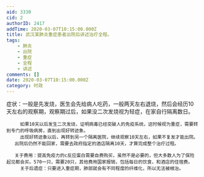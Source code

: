 ```yaml
---
aid: 3330
cid: 2
authorID: 2417
addTime: 2020-03-07T10:15:00.000Z
title: 武汉某肺炎重症患者出院后讲述治疗全程。
tags:
    - 肺炎
    - 出院
    - 重症
    - 全程
    - 讲述
comments: []
date: 2020-03-07T10:15:00.000Z
category: 时政
---
```


症状：一般是先发烧，医生会先给病人吃药，一般两天左右退烧，然后会经历10天左右的观察期，观察期过后，如果没二次发烧视为轻症，在家自行隔离数日。

         如果10天以后发生二次发烧，证明病毒已经突破人的免疫系统，这时候视为重症，需要转到专门的呼吸病房，直到出现好转迹象。
         出现好转迹象以后，再转到另一个隔离医院，继续观察10天左右，如果不复发才能出院。
       出院后仍然不能回家，需要去政府指定的酒店隔离10天，才算完成整个治疗过程。
    
       关于费用：提高免疫力的c反应蛋白需要自费购买，虽然不是必要的，但大多数人为了保险起见都会买。570一只，需要20只，其他费用国家报销，包括每日的饮食，和酒店的住宿费。
         关于后遗症：只要进入重症期，肺部就会有不同程度的纤维化，所以无法被根治。
